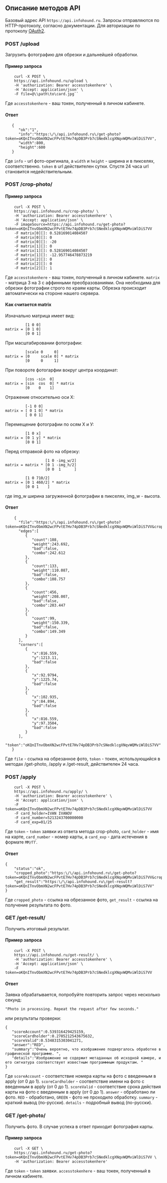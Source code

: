 ## Описание методов API
Базовый адрес API `https://api.infohound.ru`. Запросы отправляются по HTTP-протоколу, согласно документации. Для авторизации по протоколу [OAuth2](https://ru.wikipedia.org/wiki/OAuth).

### POST /upload
Загрузить фотографию для обрезки и дальнейшей обработки.
#### Пример запроса
```
    curl -X POST \
    https://api.infohound.ru/upload \
    -H 'authorization: Bearer accesstokenhere' \
    -H 'Accept: application/json' \
    -F file=@\\path\to\card.jpg``
```
Где `accesstokenhere` - ваш токен, полученный в личном кабинете.

#### Ответ
```
   {
      "ok":"1",
      "info":"https:\/\/api.infohound.ru\/get-photo?token=oKQnITnvObmXN2wcFPvtE7Hv74pDB3Prb7cSNedklcgXNqvWQMviWlDiS7VV",
      "width":800,
      "height":600
   }
```
Где `info` - url фото-оригинала, а `width` и `height` - ширина и в пикселях, соответственно.
`token` в url действителен сутки. Спустя 24 часа url становится недействительным.

### POST /crop-photo/
#### Пример запроса
```
    curl -X POST \
    https://api.infohound.ru/crop-photo/ \
    -H 'authorization: Bearer accesstokenhere' \
    -H 'Accept: application/json' \
    -F imageSource=https://api.infohound.ru/get-photo?token=oKQnITnvObmXN2wcFPvtE7Hv74pDB3Prb7cSNedklcgXNqvWQMviWlDiS7VV
    -F matrix[0][]: 0.528169014084507
    -F matrix[0][]: 0
    -F matrix[0][]: -20
    -F matrix[1][]: 0
    -F matrix[1][]: 0.528169014084507
    -F matrix[1][]: -12.957746478873219
    -F matrix[2][]: 0
    -F matrix[2][]: 0
    -F matrix[2][]: 1
```
Где `accesstokenhere` - ваш токен, полученный в личном кабинете.
`matrix` - матрица 3 на 3 с аффинными преобразованиями. Она необходима для обрезки фотографии строго по краям карты.
Обрезка происходит автоматически на стороне нашего сервера.

#### Как считается matrix

Изначально матрица имеет вид:
```
         [1 0 0]
matrix = [0 1 0]
         [0 0 1]
```

При масштабировании фотографии:
```
         [scale 0     0]
matrix = [0     scale 0] * matrix
         [0     0     1]
```

При повороте фотогарфии вокруг центра координат:
```
         [cos -sin  0]
matrix = [sin  cos  0] * matrix
         [0    0    1]
```

Отражение относительно оси Х:
```
         [-1 0 0]
matrix = [ 0 1 0] * matrix
         [ 0 0 1]
```

Перемещение фотографии по осям Х и У:
```
         [1 0 x]
matrix = [0 1 y] * matrix
         [0 0 1]
```

Перед отправкой фото на обрезку:
```
                  [1 0 -img_w/2]
matrix = matrix * [0 1 -img_h/2]
                  [0 0  1      ]

         [1 0 710/2]
matrix = [0 1 460/2] * matrix
         [0 0 1    ]
```
где img_w ширина загруженной фотографии в пикселях, img_w - высота.

#### Ответ
```
    {
      "file":"https:\/\/api.infohound.ru\/get-photo?token=oKQnITnvObmXN2wcFPvtE7Hv74pDB3Prb7cSNedklcgXNqvWQMviWlDiS7VV&cropped=1",
      "edges":[
         {
            "count":108,
            "weight":243.692,
            "bad":false,
            "combo":242.612
         },
         {
            "count":133,
            "weight":110.087,
            "bad":false,
            "combo":108.757
         },
         {
            "count":456,
            "weight":208.007,
            "bad":false,
            "combo":203.447
         },
         {
            "count":99,
            "weight":150.339,
            "bad":false,
            "combo":149.349
         }
      ],
      "corners":[
         {
            "x":816.559,
            "y":1213.11,
            "bad":false
         },
         {
            "x":92.9794,
            "y":1225.74,
            "bad":false
         },
         {
            "x":102.935,
            "y":84.894,
            "bad":false
         },
         {
            "x":816.559,
            "y":97.3504,
            "bad":false
         }
      ],
      "token":"oKQnITnvObmXN2wcFPvtE7Hv74pDB3Prb7cSNedklcgXNqvWQMviWlDiS7VV"
   }
```
Где `file` - ссылка на обрезанное фото,
`token` - токен, использующийся в методах /get-photo, /apply и /get-result, действителен 24 часа.

### POST /apply
```
    curl -X POST \
    https://api.infohound.ru/apply/ \
    -H 'authorization: Bearer accesstokenhere' \
    -H 'Accept: application/json' \
    -F token=oKQnITnvObmXN2wcFPvtE7Hv74pDB3Prb7cSNedklcgXNqvWQMviWlDiS7VV
    -F card_holder=IVAN IVANOV
    -F card_number=5213243700000000
    -F card_exp=01/25
```

Где `token` - `token` заявки из ответа метода crop-photo, `card_holder` - имя на карте, `card_number` - номер карты,
а `card_exp` - дата истечения в формате `ММ/ГГ`.

#### Ответ
```
{
    "status":"ok",
    "cropped_photo":"https:\/\/api.infohound.ru\/get-photo?token=oKQnITnvObmXN2wcFPvtE7Hv74pDB3Prb7cSNedklcgXNqvWQMviWlDiS7VV&cropped=1",
    "get_result":"https:\/\/api.infohound.ru\/get-result?token=oKQnITnvObmXN2wcFPvtE7Hv74pDB3Prb7cSNedklcgXNqvWQMviWlDiS7VV"
}
```
Где `cropped_photo` - ссылка на обрезанное фото,
`get_result` - ссылка на получение результата по фото.

### GET /get-result/
Получить итоговый результат.
#### Пример запроса
```
    curl -X POST \
    https://api.infohound.ru/get-result/ \
    -H 'authorization: Bearer accesstokenhere' \
    -H 'Accept: application/json' \
    -F token=oKQnITnvObmXN2wcFPvtE7Hv74pDB3Prb7cSNedklcgXNqvWQMviWlDiS7VV
```
#### Ответ
Заявка обрабатывается, попробуйте повторить запрос через несколько секунд:
```
"Photo in processing. Repeat the request after few seconds."
```
или результаты проверки:
```
{
   "scoreAccount":0.539316429425159,
   "scoreCardholder":0.2705212543675632,
   "scoreValid":0.5348315303041271,
   "answer":"RED",
   "summary":"Очень вероятно, что изображение подвергалось обработке в графической программе. ",
   "details":"Изображение не содержит метаданных об исходной камере, и его сигнатура соответствует известным программным продуктам. "
}
```
Где `scoreAccount` - соответствие номера карты на фото с введенным в apply (от 0 до 1).
`scoreCardholder` - соответствие имени на фото с введенным в apply (от 0 до 1).
`scoreValid` - соответствие срока действия карты на фото с введенным в apply (от 0 до 1).
`answer` - обработано ли фото. `RED` - обработано, `GREEN` - фото не проходило обработку.
`summary` - краткий вывод (по-русски).
`details` - подробный вывод (по-русски).


### GET /get-photo/
Получить фото. В случае успеха в ответ приходит фотография карты.

#### Пример запроса
```
    curl -X GET \
    https://api.infohound.ru/get-photo?token=oKQnITnvObmXN2wcFPvtE7Hv74pDB3Prb7cSNedklcgXNqvWQMviWlDiS7VV \
    -H 'authorization: Bearer accesstokenhere'
```

Где `token` - `token` заявки.
`accesstokenhere` - ваш токен, полученный в личном кабинете.